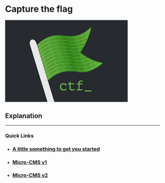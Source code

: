 # Capture the flag
![](https://github.com/Shashied/Bugbounty/blob/master/Images/0_-KQwgizVHbr4hnak.png)

## Explanation
*****************

### Quick Links
  * ### [A little something to get you started](https://github.com/Shashied/bigbangtheory/wiki/Sheldon1#Phase_1) &nbsp;&nbsp;&nbsp; 
  * ### [Micro-CMS v1](https://github.com/Shashied/bigbangtheory/wiki/Sheldon1#Phase_2)
  * ### [Micro-CMS v2](https://github.com/Shashied/bigbangtheory/wiki/Sheldon1#Phase_3)
 

